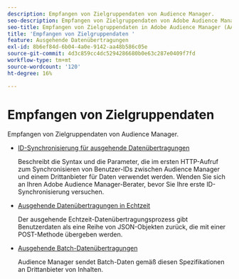 ```yaml
---
description: Empfangen von Zielgruppendaten von Audience Manager.
seo-description: Empfangen von Zielgruppendaten von Adobe Audience Manager (AAM).
seo-title: Empfangen von Zielgruppendaten in Adobe Audience Manager (AAM)
title: 'Empfangen von Zielgruppendaten '
feature: Ausgehende Datenübertragungen
exl-id: 8b6ef84d-6b04-4a0e-9142-aa48b586c05e
source-git-commit: 4d3c859cc4dc5294286680b0e63c287e0409f7fd
workflow-type: tm+mt
source-wordcount: '120'
ht-degree: 16%

---
```


# Empfangen von Zielgruppendaten 

Empfangen von Zielgruppendaten von Audience Manager.

* [ID-Synchronisierung für ausgehende Datenübertragungen](id-sync-outbound.md)

   Beschreibt die Syntax und die Parameter, die im ersten HTTP-Aufruf zum Synchronisieren von Benutzer-IDs zwischen Audience Manager und einem Drittanbieter für Daten verwendet werden. Wenden Sie sich an Ihren Adobe Audience Manager-Berater, bevor Sie Ihre erste ID-Synchronisierung versuchen.

* [Ausgehende Datenübertragungen in Echtzeit](real-time-outbound-transfers/real-time-outbound-transfers.md)

   Der ausgehende Echtzeit-Datenübertragungsprozess gibt Benutzerdaten als eine Reihe von JSON-Objekten zurück, die mit einer POST-Methode übergeben werden.

* [Ausgehende Batch-Datenübertragungen ](batch-outbound-transfers/batch-outbound-overview.md)

   Audience Manager sendet Batch-Daten gemäß diesen Spezifikationen an Drittanbieter von Inhalten.

